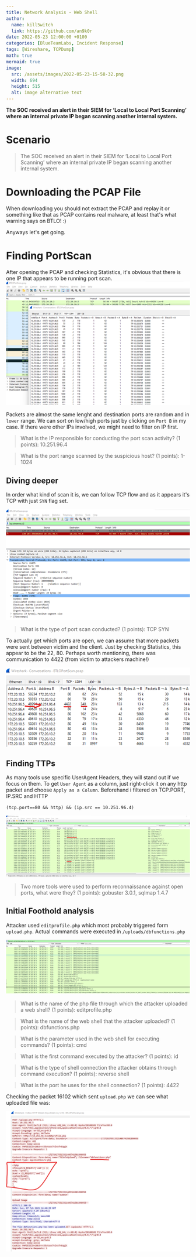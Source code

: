 ```yaml
---
title: Network Analysis - Web Shell
author:
  name: kill5witch
  link: https://github.com/an9k0r
date: 2022-05-23 12:00:00 +0100
categories: [BlueTeamLabs, Incident Response]
tags: [Wireshare, TCPDump]
math: true
mermaid: true
image:
  src: /assets/images/2022-05-23-15-58-32.png
  width: 694
  height: 515
  alt: image alternative text
---
```

**The SOC received an alert in their SIEM for ‘Local to Local Port Scanning’ where an internal private IP began scanning another internal system.**
# Scenario
> The SOC received an alert in their SIEM for ‘Local to Local Port Scanning’ where an internal private IP began scanning another internal system.   

# Downloading the PCAP File
When downloading you should not extract the PCAP and replay it or something like that as PCAP contains real malware, at least that's what warning says on BTLO! :)

Anyways let's get going.

# Finding PortScan
After opening the PCAP and checking Statistics, it's obvious that there is one IP that appears to be running port scan.
![](/assets/images/2022-05-23-15-27-03.png)

Packets are almost the same lenght and destination ports are random and in `lower` range. We can sort on low/high ports just by clicking on `Port B` in my case. If there were other IPs involved, we might need to filter on IP first.

> What is the IP responsible for conducting the port scan activity? (1 points): 10.251.96.4

> What is the port range scanned by the suspicious host? (1 points): 1-1024

## Diving deeper
In order what kind of scan it is, we can follow TCP flow and as it appears it's TCP with just `SYN` flag set.

![](/assets/images/2022-05-23-15-34-36.png)

> What is the type of port scan conducted? (1 points): TCP SYN

To actually get which ports are open, we can assume that more packets were sent between victim and the client. Just by checking Statistics, this appear to be the 22, 80. Perhaps worth mentioning, there was communication to 4422 (from victim to attackers machine!)

![](/assets/images/2022-05-23-15-38-50.png)

## Finding TTPs
As many tools use specific UserAgent Headers, they will stand out if we focus on them. To get `User Agent` as a column, just right-click it on any http packet and choose `Apply as a Column`. Beforehand i filtered on TCP.PORT, IP.SRC and HTTP 
```
(tcp.port==80 && http) && (ip.src == 10.251.96.4)
```

![](/assets/images/2022-05-23-15-45-00.png)

> Two more tools were used to perform reconnaissance against open ports, what were they? (1 points): gobuster 3.0.1, sqlmap 1.4.7

## Initial Foothold analysis
Attacker used `editprofile.php` which most probably triggered form `upload.php`. Actual commands were executed in `/uploads/dbfunctions.php`

![](/assets/images/2022-05-23-15-52-07.png)

> What is the name of the php file through which the attacker uploaded a web shell? (1 points): editprofile.php

> What is the name of the web shell that the attacker uploaded? (1 points): dbfunctions.php

> What is the parameter used in the web shell for executing commands? (1 points): cmd

> What is the first command executed by the attacker? (1 points): id

> What is the type of shell connection the attacker obtains through command execution? (1 points): reverse shell

> What is the port he uses for the shell connection? (1 points): 4422

Checking the packet 16102 which sent `upload.php` we can see what uploaded file was:

![](/assets/images/2022-05-23-15-54-37.png)